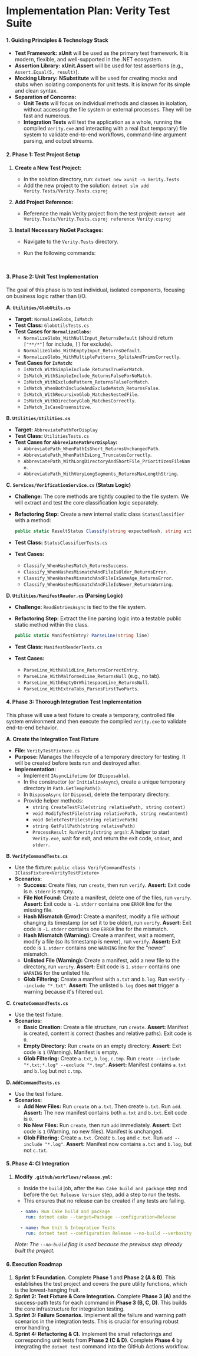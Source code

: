 # **Implementation Plan: Verity Test Suite**

#### **1. Guiding Principles & Technology Stack**

* **Test Framework:** **xUnit** will be used as the primary test framework. It is modern, flexible, and well-supported in the .NET ecosystem.
* **Assertion Library:** **xUnit.Assert** will be used for test assertions (e.g., `Assert.Equal(5, result)`).
* **Mocking Library:** **NSubstitute** will be used for creating mocks and stubs when isolating components for unit tests. It is known for its simple and clean syntax.
* **Separation of Concerns:**
  * **Unit Tests** will focus on individual methods and classes in isolation, without accessing the file system or external processes. They will be fast and numerous.
  * **Integration Tests** will test the application as a whole, running the compiled `Verity.exe` and interacting with a real (but temporary) file system to validate end-to-end workflows, command-line argument parsing, and output streams.

#### **2. Phase 1: Test Project Setup**

1. **Create a New Test Project:**
    * In the solution directory, run: `dotnet new xunit -n Verity.Tests`
    * Add the new project to the solution: `dotnet sln add Verity.Tests/Verity.Tests.csproj`

2. **Add Project Reference:**
    * Reference the main Verity project from the test project:
        `dotnet add Verity.Tests/Verity.Tests.csproj reference Verity.csproj`

3. **Install Necessary NuGet Packages:**
    * Navigate to the `Verity.Tests` directory.
    * Run the following commands:

        ```shell
        
        
        ```

#### **3. Phase 2: Unit Test Implementation**

The goal of this phase is to test individual, isolated components, focusing on business logic rather than I/O.

**A. `Utilities/GlobUtils.cs`**

* **Target:** `NormalizeGlobs`, `IsMatch`
* **Test Class:** `GlobUtilsTests.cs`
* **Test Cases for `NormalizeGlobs`:**
  * `NormalizeGlobs_WithNullInput_ReturnsDefault` (should return `["**/*"]` for include, `[]` for exclude).
  * `NormalizeGlobs_WithEmptyInput_ReturnsDefault`.
  * `NormalizeGlobs_WithMultiplePatterns_SplitsAndTrimsCorrectly`.
* **Test Cases for `IsMatch`:**
  * `IsMatch_WithSimpleInclude_ReturnsTrueForMatch`.
  * `IsMatch_WithSimpleInclude_ReturnsFalseForNoMatch`.
  * `IsMatch_WithExcludePattern_ReturnsFalseForMatch`.
  * `IsMatch_WhenBothIncludeAndExcludeMatch_ReturnsFalse`.
  * `IsMatch_WithRecursiveGlob_MatchesNestedFile`.
  * `IsMatch_WithDirectoryGlob_MatchesCorrectly`.
  * `IsMatch_IsCaseInsensitive`.

**B. `Utilities/Utilities.cs`**

* **Target:** `AbbreviatePathForDisplay`
* **Test Class:** `UtilitiesTests.cs`
* **Test Cases for `AbbreviatePathForDisplay`:**
  * `AbbreviatePath_WhenPathIsShort_ReturnsUnchangedPath`.
  * `AbbreviatePath_WhenPathIsLong_TruncatesCorrectly`.
  * `AbbreviatePath_WithLongDirectoryAndShortFile_PrioritizesFileName`.
  * `AbbreviatePath_WithVeryLongSegments_ReturnsMaxLengthString`.

**C. `Services/VerificationService.cs` (Status Logic)**

* **Challenge:** The core methods are tightly coupled to the file system. We will extract and test the core classification logic separately.
* **Refactoring Step:** Create a new internal static class `StatusClassifier` with a method:

    ```csharp
    public static ResultStatus Classify(string expectedHash, string actualHash, DateTime fileWriteTime, DateTime manifestWriteTime)
    ```

* **Test Class:** `StatusClassifierTests.cs`
* **Test Cases:**
  * `Classify_WhenHashesMatch_ReturnsSuccess`.
  * `Classify_WhenHashesMismatchAndFileIsOlder_ReturnsError`.
  * `Classify_WhenHashesMismatchAndFileIsSameAge_ReturnsError`.
  * `Classify_WhenHashesMismatchAndFileIsNewer_ReturnsWarning`.

**D. `Utilities/ManifestReader.cs` (Parsing Logic)**

* **Challenge:** `ReadEntriesAsync` is tied to the file system.
* **Refactoring Step:** Extract the line parsing logic into a testable public static method within the class.

    ```csharp
    public static ManifestEntry? ParseLine(string line)
    ```

* **Test Class:** `ManifestReaderTests.cs`
* **Test Cases:**
  * `ParseLine_WithValidLine_ReturnsCorrectEntry`.
  * `ParseLine_WithMalformedLine_ReturnsNull` (e.g., no tab).
  * `ParseLine_WithEmptyOrWhitespaceLine_ReturnsNull`.
  * `ParseLine_WithExtraTabs_ParsesFirstTwoParts`.

#### **4. Phase 3: Thorough Integration Test Implementation**

This phase will use a test fixture to create a temporary, controlled file system environment and then execute the compiled `Verity.exe` to validate end-to-end behavior.

**A. Create the Integration Test Fixture**

* **File:** `VerityTestFixture.cs`
* **Purpose:** Manages the lifecycle of a temporary directory for testing. It will be created before tests run and destroyed after.
* **Implementation:**
  * Implement `IAsyncLifetime` (or `IDisposable`).
  * In the constructor (or `InitializeAsync`), create a unique temporary directory in `Path.GetTempPath()`.
  * In `DisposeAsync` (or `Dispose`), delete the temporary directory.
  * Provide helper methods:
    * `string CreateTestFile(string relativePath, string content)`
    * `void ModifyTestFile(string relativePath, string newContent)`
    * `void DeleteTestFile(string relativePath)`
    * `string GetFullPath(string relativePath)`
    * `ProcessResult RunVerity(string args)`: A helper to start `Verity.exe`, wait for exit, and return the exit code, `stdout`, and `stderr`.

**B. `VerifyCommandTests.cs`**

* Use the fixture: `public class VerifyCommandTests : IClassFixture<VerityTestFixture>`
* **Scenarios:**
  * **Success:** Create files, run `create`, then run `verify`. **Assert:** Exit code is `0`. `stderr` is empty.
  * **File Not Found:** Create a manifest, delete one of the files, run `verify`. **Assert:** Exit code is `-1`. `stderr` contains one `ERROR` line for the missing file.
  * **Hash Mismatch (Error):** Create a manifest, modify a file *without* changing its timestamp (or set it to be older), run `verify`. **Assert:** Exit code is `-1`. `stderr` contains one `ERROR` line for the mismatch.
  * **Hash Mismatch (Warning):** Create a manifest, wait a moment, modify a file (so its timestamp is newer), run `verify`. **Assert:** Exit code is `1`. `stderr` contains one `WARNING` line for the "newer" mismatch.
  * **Unlisted File (Warning):** Create a manifest, add a new file to the directory, run `verify`. **Assert:** Exit code is `1`. `stderr` contains one `WARNING` for the unlisted file.
  * **Glob Filtering:** Create a manifest with `a.txt` and `b.log`. Run `verify --include "*.txt"`. **Assert:** The unlisted `b.log` does **not** trigger a warning because it's filtered out.

**C. `CreateCommandTests.cs`**

* Use the test fixture.
* **Scenarios:**
  * **Basic Creation:** Create a file structure, run `create`. **Assert:** Manifest is created, content is correct (hashes and relative paths). Exit code is `0`.
  * **Empty Directory:** Run `create` on an empty directory. **Assert:** Exit code is `1` (Warning). Manifest is empty.
  * **Glob Filtering:** Create `a.txt`, `b.log`, `c.tmp`. Run `create --include "*.txt;*.log" --exclude "*.tmp"`. **Assert:** Manifest contains `a.txt` and `b.log` but not `c.tmp`.

**D. `AddCommandTests.cs`**

* Use the test fixture.
* **Scenarios:**
  * **Add New Files:** Run `create` on `a.txt`. Then create `b.txt`. Run `add`. **Assert:** The new manifest contains both `a.txt` and `b.txt`. Exit code is `0`.
  * **No New Files:** Run `create`, then run `add` immediately. **Assert:** Exit code is `1` (Warning, no new files). Manifest is unchanged.
  * **Glob Filtering:** Create `a.txt`. Create `b.log` and `c.txt`. Run `add --include "*.log"`. **Assert:** Manifest now contains `a.txt` and `b.log`, but not `c.txt`.

#### **5. Phase 4: CI Integration**

1. **Modify `.github/workflows/release.yml`:**
    * Inside the `build` job, after the `Run Cake build and package` step and before the `Get Release Version` step, add a step to run the tests.
    * This ensures that no release can be created if any tests are failing.

    ```yaml
      - name: Run Cake build and package
        run: dotnet cake --target=Package --configuration=Release

      - name: Run Unit & Integration Tests
        run: dotnet test --configuration Release --no-build --verbosity normal
    ```

    *Note: The `--no-build` flag is used because the previous step already built the project.*

#### **6. Execution Roadmap**

1. **Sprint 1: Foundation.** Complete **Phase 1** and **Phase 2 (A & B)**. This establishes the test project and covers the pure utility functions, which is the lowest-hanging fruit.
2. **Sprint 2: Test Fixture & Core Integration.** Complete **Phase 3 (A)** and the success-path tests for each command in **Phase 3 (B, C, D)**. This builds the core infrastructure for integration testing.
3. **Sprint 3: Failure Scenarios.** Implement all the failure and warning path scenarios in the integration tests. This is crucial for ensuring robust error handling.
4. **Sprint 4: Refactoring & CI.** Implement the small refactorings and corresponding unit tests from **Phase 2 (C & D)**. Complete **Phase 4** by integrating the `dotnet test` command into the GitHub Actions workflow.

